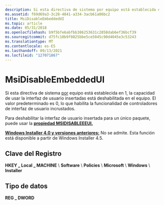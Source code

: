 ```yaml
---
description: Si esta directiva de sistema por equipo está establecida en 1, la capacidad de usar la interfaz de usuario insertadas está deshabilitada en el equipo. El valor predeterminado es 0, lo que habilita la funcionalidad de controladores de interfaz de usuario incrustados.
ms.assetid: f69d69a3-3c28-4841-a334-3acb61a06bc2
title: MsiDisableEmbeddedUI
ms.topic: article
ms.date: 05/31/2018
ms.openlocfilehash: b9f5bfe6abfbb386253631c2858dab6ef36bcf39
ms.sourcegitcommit: d75fc10b9f0825bbe5ce5045c90d4045e3c53243
ms.translationtype: MT
ms.contentlocale: es-ES
ms.lasthandoff: 09/13/2021
ms.locfileid: "127071867"
---
```

# <a name="msidisableembeddedui"></a>MsiDisableEmbeddedUI

Si esta directiva de sistema [por](system-policy.md) equipo está establecida en 1, la capacidad de usar la interfaz de usuario insertadas está deshabilitada en el equipo. El valor predeterminado es 0, lo que habilita la funcionalidad de controladores de interfaz de usuario incrustados.

Para deshabilitar la interfaz de usuario insertada para un único paquete, puede usar la [**propiedad MSIDISABLEEEUI.**](msidisableeeui.md)

**[Windows Installer 4.0 y versiones anteriores:](not-supported-in-windows-installer-4-0.md)** No se admite. Esta función está disponible a partir de Windows Installer 4.5.

## <a name="registry-key"></a>Clave del Registro

**HKEY \_ Local \_ MACHINE** \\ **Software** \\ **Policies** \\ **Microsoft** \\ **Windows** \\ **Installer**

## <a name="data-type"></a>Tipo de datos

**REG \_ DWORD**

 

 



